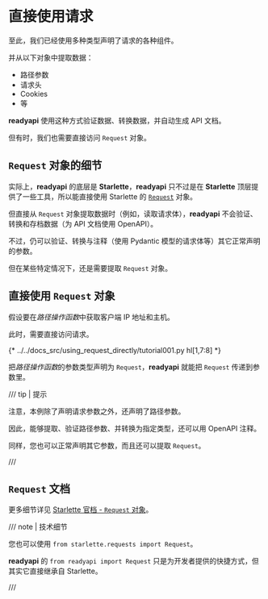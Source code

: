 # 直接使用请求

至此，我们已经使用多种类型声明了请求的各种组件。

并从以下对象中提取数据：

* 路径参数
* 请求头
* Cookies
* 等

**readyapi** 使用这种方式验证数据、转换数据，并自动生成 API 文档。

但有时，我们也需要直接访问 `Request` 对象。

## `Request` 对象的细节

实际上，**readyapi** 的底层是 **Starlette**，**readyapi** 只不过是在  **Starlette** 顶层提供了一些工具，所以能直接使用 Starlette 的  <a href="https://www.starlette.io/requests/" class="external-link" target="_blank">`Request`</a> 对象。

但直接从 `Request` 对象提取数据时（例如，读取请求体），**readyapi** 不会验证、转换和存档数据（为 API 文档使用 OpenAPI）。

不过，仍可以验证、转换与注释（使用 Pydantic 模型的请求体等）其它正常声明的参数。

但在某些特定情况下，还是需要提取 `Request` 对象。

## 直接使用 `Request` 对象

假设要在*路径操作函数*中获取客户端 IP 地址和主机。

此时，需要直接访问请求。

{* ../../docs_src/using_request_directly/tutorial001.py hl[1,7:8] *}

把*路径操作函数*的参数类型声明为 `Request`，**readyapi** 就能把 `Request` 传递到参数里。

/// tip | 提示

注意，本例除了声明请求参数之外，还声明了路径参数。

因此，能够提取、验证路径参数、并转换为指定类型，还可以用 OpenAPI 注释。

同样，您也可以正常声明其它参数，而且还可以提取 `Request`。

///

## `Request` 文档

更多细节详见 <a href="https://www.starlette.io/requests/" class="external-link" target="_blank">Starlette 官档 - `Request` 对象</a>。

/// note | 技术细节

您也可以使用 `from starlette.requests import Request`。

**readyapi** 的 `from readyapi import Request` 只是为开发者提供的快捷方式，但其实它直接继承自 Starlette。

///
